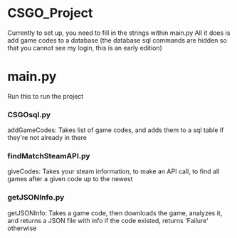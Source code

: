 # CSGO_Project
Currently to set up, you need to fill in the strings within main.py
All it does is add game codes to a database (the database sql commands are hidden so that you cannot see my login, this is an early edition)

# main.py
Run this to run the project



### CSGOsql.py 
addGameCodes: Takes list of game codes, and adds them to a sql table if they're not already in there

### findMatchSteamAPI.py
giveCodes: Takes your steam information, to make an API call, to find all games after a given code up to the newest

### getJSONInfo.py
getJSONInfo: Takes a game code, then downloads the game, analyzes it, and returns a JSON file with info if the code existed, returns 'Failure' otherwise



